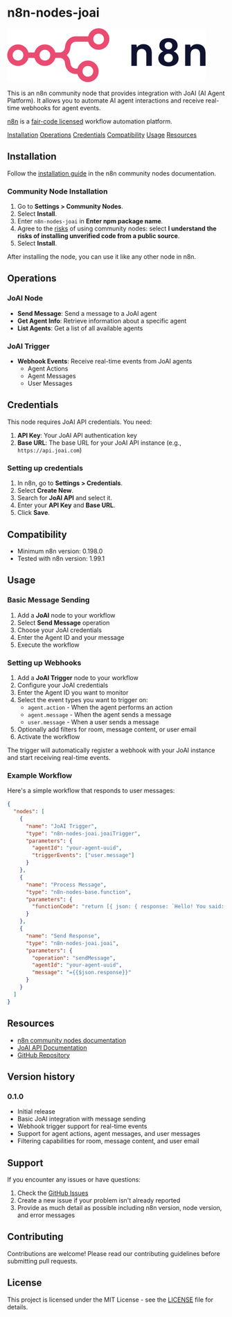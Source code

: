 # n8n-nodes-joai

![n8n.io - Workflow Automation](https://raw.githubusercontent.com/n8n-io/n8n/master/assets/n8n-logo.png)

This is an n8n community node that provides integration with JoAI (AI Agent Platform). It allows you to automate AI agent interactions and receive real-time webhooks for agent events.

[n8n](https://n8n.io/) is a [fair-code licensed](https://docs.n8n.io/reference/license/) workflow automation platform.

[Installation](#installation)
[Operations](#operations)
[Credentials](#credentials)
[Compatibility](#compatibility)
[Usage](#usage)
[Resources](#resources)

## Installation

Follow the [installation guide](https://docs.n8n.io/integrations/community-nodes/installation/) in the n8n community nodes documentation.

### Community Node Installation

1. Go to **Settings > Community Nodes**.
2. Select **Install**.
3. Enter `n8n-nodes-joai` in **Enter npm package name**.
4. Agree to the [risks](https://docs.n8n.io/integrations/community-nodes/risks/) of using community nodes: select **I understand the risks of installing unverified code from a public source**.
5. Select **Install**.

After installing the node, you can use it like any other node in n8n.

## Operations

### JoAI Node
- **Send Message**: Send a message to a JoAI agent
- **Get Agent Info**: Retrieve information about a specific agent
- **List Agents**: Get a list of all available agents

### JoAI Trigger
- **Webhook Events**: Receive real-time events from JoAI agents
  - Agent Actions
  - Agent Messages
  - User Messages

## Credentials

This node requires JoAI API credentials. You need:

1. **API Key**: Your JoAI API authentication key
2. **Base URL**: The base URL for your JoAI API instance (e.g., `https://api.joai.com`)

### Setting up credentials

1. In n8n, go to **Settings > Credentials**.
2. Select **Create New**.
3. Search for **JoAI API** and select it.
4. Enter your **API Key** and **Base URL**.
5. Click **Save**.

## Compatibility

- Minimum n8n version: 0.198.0
- Tested with n8n version: 1.99.1

## Usage

### Basic Message Sending

1. Add a **JoAI** node to your workflow
2. Select **Send Message** operation
3. Choose your JoAI credentials
4. Enter the Agent ID and your message
5. Execute the workflow

### Setting up Webhooks

1. Add a **JoAI Trigger** node to your workflow
2. Configure your JoAI credentials
3. Enter the Agent ID you want to monitor
4. Select the event types you want to trigger on:
   - `agent.action` - When the agent performs an action
   - `agent.message` - When the agent sends a message
   - `user.message` - When a user sends a message
5. Optionally add filters for room, message content, or user email
6. Activate the workflow

The trigger will automatically register a webhook with your JoAI instance and start receiving real-time events.

### Example Workflow

Here's a simple workflow that responds to user messages:

```json
{
  "nodes": [
    {
      "name": "JoAI Trigger",
      "type": "n8n-nodes-joai.joaiTrigger",
      "parameters": {
        "agentId": "your-agent-uuid",
        "triggerEvents": ["user.message"]
      }
    },
    {
      "name": "Process Message",
      "type": "n8n-nodes-base.function",
      "parameters": {
        "functionCode": "return [{ json: { response: `Hello! You said: ${$json.content}` } }];"
      }
    },
    {
      "name": "Send Response",
      "type": "n8n-nodes-joai.joai",
      "parameters": {
        "operation": "sendMessage",
        "agentId": "your-agent-uuid",
        "message": "={{$json.response}}"
      }
    }
  ]
}
```

## Resources

- [n8n community nodes documentation](https://docs.n8n.io/integrations/community-nodes/)
- [JoAI API Documentation](https://docs.joai.com)
- [GitHub Repository](https://github.com/michavie/n8n-nodes-joai)

## Version history

### 0.1.0
- Initial release
- Basic JoAI integration with message sending
- Webhook trigger support for real-time events
- Support for agent actions, agent messages, and user messages
- Filtering capabilities for room, message content, and user email

## Support

If you encounter any issues or have questions:

1. Check the [GitHub Issues](https://github.com/michavie/n8n-nodes-joai/issues)
2. Create a new issue if your problem isn't already reported
3. Provide as much detail as possible including n8n version, node version, and error messages

## Contributing

Contributions are welcome! Please read our contributing guidelines before submitting pull requests.

## License

This project is licensed under the MIT License - see the [LICENSE](LICENSE) file for details.

